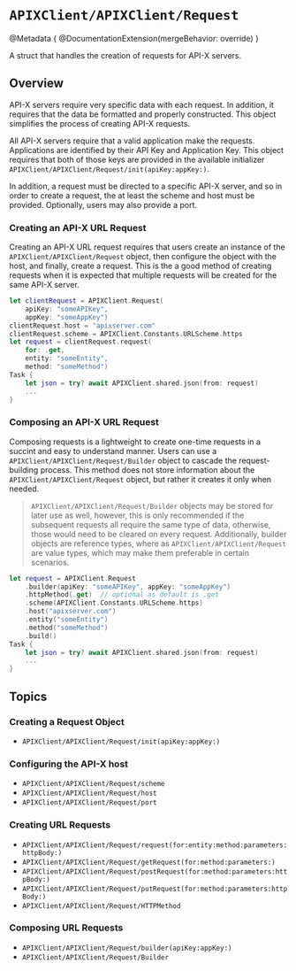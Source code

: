 # ``APIXClient/APIXClient/Request``

@Metadata {
    @DocumentationExtension(mergeBehavior: override)
}

A struct that handles the creation of requests for API-X servers.

## Overview

API-X servers require very specific data with each request. In addition,
it requires that the data be formatted and properly constructed. This object
simplifies the process of creating API-X requests.

All API-X servers require that a valid application make the requests.
Applications are identified by their API Key and Application Key. This object
requires that both of those keys are provided in the available initializer
``APIXClient/APIXClient/Request/init(apiKey:appKey:)``.

In addition, a request must be directed to a specific API-X server, and so in
order to create a request, the at least the scheme and host must be provided.
Optionally, users may also provide a port.

### Creating an API-X URL Request
Creating an API-X URL request requires that users create an instance of the
``APIXClient/APIXClient/Request`` object, then configure the object with the
host, and finally, create a request. This is the a good method of creating
requests when it is expected that multiple requests will be created for the
same API-X server.

```swift
let clientRequest = APIXClient.Request(
    apiKey: "someAPIKey",
    appKey: "someAppKey")
clientRequest.host = "apixserver.com"
clientRequest.scheme = APIXClient.Constants.URLScheme.https
let request = clientRequest.request(
    for: .get,
    entity: "someEntity",
    method: "someMethod")
Task {
    let json = try? await APIXClient.shared.json(from: request)
    ...
}
```

### Composing an API-X URL Request
Composing requests is a lightweight to create one-time requests in a succint
and easy to understand manner. Users can use a ``APIXClient/APIXClient/Request/Builder``
object to cascade the request-building process. This method does not store
information about the ``APIXClient/APIXClient/Request`` object, but rather it
creates it only when needed.

> ``APIXClient/APIXClient/Request/Builder`` objects may be stored for later use as
> well, however, this is only recommended if the subsequent requests all require
> the same type of data, otherwise, those would need to be cleared on every request.
> Additionally, builder objects are reference types, where as
> ``APIXClient/APIXClient/Request`` are value types, which may make them preferable
> in certain scenarios.

```swift
let request = APIXClient.Request
    .builder(apiKey: "someAPIKey", appKey: "someAppKey")
    .httpMethod(.get)  // optional as default is .get
    .scheme(APIXClient.Constants.URLScheme.https)
    .host("apixserver.com")
    .entity("someEntity")
    .method("someMethod")
    .build()
Task {
    let json = try? await APIXClient.shared.json(from: request)
    ...
}
```

## Topics

### Creating a Request Object

- ``APIXClient/APIXClient/Request/init(apiKey:appKey:)``

### Configuring the API-X host

- ``APIXClient/APIXClient/Request/scheme``
- ``APIXClient/APIXClient/Request/host``
- ``APIXClient/APIXClient/Request/port``

### Creating URL Requests

- ``APIXClient/APIXClient/Request/request(for:entity:method:parameters:httpBody:)``
- ``APIXClient/APIXClient/Request/getRequest(for:method:parameters:)``
- ``APIXClient/APIXClient/Request/postRequest(for:method:parameters:httpBody:)``
- ``APIXClient/APIXClient/Request/putRequest(for:method:parameters:httpBody:)``
- ``APIXClient/APIXClient/Request/HTTPMethod``

### Composing URL Requests

- ``APIXClient/APIXClient/Request/builder(apiKey:appKey:)``
- ``APIXClient/APIXClient/Request/Builder``
